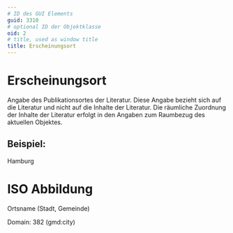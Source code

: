 ```yaml
---
# ID des GUI Elements
guid: 3310
# optional ID der Objektklasse
oid: 2
# title, used as window title
title: Erscheinungsort
---
```


# Erscheinungsort

Angabe des Publikationsortes der Literatur. Diese Angabe bezieht sich auf die Literatur und nicht auf die Inhalte der Literatur. Die räumliche Zuordnung der Inhalte der Literatur erfolgt in den Angaben zum Raumbezug des aktuellen Objektes.

## Beispiel:

Hamburg

# ISO Abbildung

Ortsname (Stadt, Gemeinde)

Domain: 382 (gmd:city)
